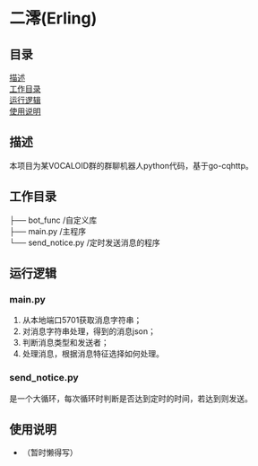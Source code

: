 # 二澪(Erling)

## 目录

[描述](#描述)  
[工作目录](#工作目录)  
[运行逻辑](#运行逻辑)  
[使用说明](#使用说明)

## 描述

本项目为某VOCALOID群的群聊机器人python代码，基于go-cqhttp。

## 工作目录

├── bot_func  /自定义库  
├── main.py  /主程序  
└── send_notice.py  /定时发送消息的程序  

## 运行逻辑

### main.py

1. 从本地端口5701获取消息字符串；
2. 对消息字符串处理，得到的消息json；
3. 判断消息类型和发送者；
4. 处理消息，根据消息特征选择如何处理。

### send_notice.py

是一个大循环，每次循环时判断是否达到定时的时间，若达到则发送。

## 使用说明

* （暂时懒得写）
